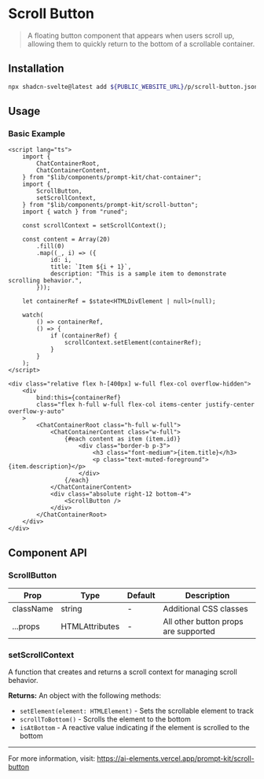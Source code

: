 # Scroll Button

> A floating button component that appears when users scroll up, allowing them to quickly return to the bottom of a scrollable container.

## Installation

```bash
npx shadcn-svelte@latest add ${PUBLIC_WEBSITE_URL}/p/scroll-button.json
```

## Usage

### Basic Example

```svelte
<script lang="ts">
	import {
		ChatContainerRoot,
		ChatContainerContent,
	} from "$lib/components/prompt-kit/chat-container";
	import {
		ScrollButton,
		setScrollContext,
	} from "$lib/components/prompt-kit/scroll-button";
	import { watch } from "runed";

	const scrollContext = setScrollContext();

	const content = Array(20)
		.fill(0)
		.map((_, i) => ({
			id: i,
			title: `Item ${i + 1}`,
			description: "This is a sample item to demonstrate scrolling behavior.",
		}));

	let containerRef = $state<HTMLDivElement | null>(null);

	watch(
		() => containerRef,
		() => {
			if (containerRef) {
				scrollContext.setElement(containerRef);
			}
		}
	);
</script>

<div class="relative flex h-[400px] w-full flex-col overflow-hidden">
	<div
		bind:this={containerRef}
		class="flex h-full w-full flex-col items-center justify-center overflow-y-auto"
	>
		<ChatContainerRoot class="h-full w-full">
			<ChatContainerContent class="w-full">
				{#each content as item (item.id)}
					<div class="border-b p-3">
						<h3 class="font-medium">{item.title}</h3>
						<p class="text-muted-foreground">{item.description}</p>
					</div>
				{/each}
			</ChatContainerContent>
			<div class="absolute right-12 bottom-4">
				<ScrollButton />
			</div>
		</ChatContainerRoot>
	</div>
</div>
```

## Component API

### ScrollButton

| Prop | Type | Default | Description |
|------|------|---------|-------------|
| className | string | - | Additional CSS classes |
| ...props | HTMLAttributes<HTMLButtonElement> | - | All other button props are supported |

### setScrollContext

A function that creates and returns a scroll context for managing scroll behavior.

**Returns:** An object with the following methods:
- `setElement(element: HTMLElement)` - Sets the scrollable element to track
- `scrollToBottom()` - Scrolls the element to the bottom
- `isAtBottom` - A reactive value indicating if the element is scrolled to the bottom

---

For more information, visit: https://ai-elements.vercel.app/prompt-kit/scroll-button

